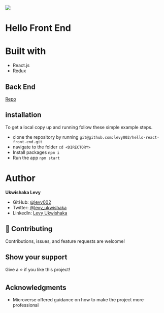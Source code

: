 ![](https://img.shields.io/badge/Microverse-blueviolet)
# Hello Front End

# Built with
- React.js
- Redux

## Back End 
  [Repo](https://github.com/levy002/hello-rails-back-end/pull/1)

## installation

To get a local copy up and running follow these simple example steps.

- clone the repository by running
``` git@github.com:levy002/hello-react-front-end.git ```
- navigate to the folder
``` cd <DIRECTORY> ```
- Install packages
``` npm i ```
- Run the app
``` npm start ```

# Author
**Ukwishaka Levy**
- GitHub: [@levy002](https://github.com/levy002)
- Twitter: [@levy_ukwishaka](https://twitter.com/levy_ukwishaka)
- LinkedIn: [Levy Ukwishaka](https://www.linkedin.com/in/levy-ukwishaka-405391223)

## :handshake: Contributing
Contributions, issues, and feature requests are welcome!
## Show your support
Give a :star:️ if you like this project!
## Acknowledgments

- Microverse offered guidance on how to make the project more professional


